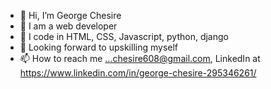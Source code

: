 - 👋 Hi, I’m George Chesire
- 👀 I am a web developer
- 🌱 I code in HTML, CSS, Javascript, python, django
- 💞️ Looking forward to upskilling myself
- 📫 How to reach me ...chesire608@gmail.com, LinkedIn at https://www.linkedin.com/in/george-chesire-295346261/

<!---
Georgeches/Georgeches is a ✨ special ✨ repository because its `README.md` (this file) appears on your GitHub profile.
You can click the Preview link to take a look at your changes.
--->

